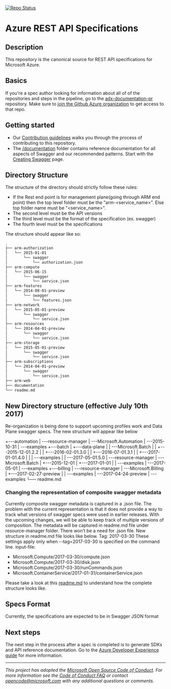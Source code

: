 [![Repo Status](http://img.shields.io/travis/Azure/azure-rest-api-specs/master.svg?style=flat-square&label=repo-status)](https://travis-ci.org/Azure/azure-rest-api-specs)

# Azure REST API Specifications

## Description

This repository is the canonical source for REST API specifications for Microsoft Azure.

## Basics
If you're a spec author looking for information about all of of the repositories and steps in the pipeline, go to the [adx-documentation-pr](https://github.com/Azure/adx-documentation-pr) repository. Make sure to [join the Github Azure organization](http://aka.ms/azuregithub) to get access to that repo.

## Getting started
- Our [Contribution guidelines](./.github/CONTRIBUTING.md) walks you through the process of contributing to this repository.
- The [/documentation](./documentation/) folder contains reference documentation for all aspects of Swagger and our recommended patterns. Start with the [Creating Swagger](./documentation/creating-swagger.md) page.

## Directory Structure

The structure of the directory should strictly follow these rules:
- If the Rest end point is for management plane(going through ARM end point) then the top level folder must be the "arm-<service_name>". Else top folder name must be "<service_name>".
- The second level must be the API versions
- The third level must be the format of the specification (ex. swagger)
- The fourth level must be the specifications

The structure should appear like so:
```bash
.
├── arm-authorization
│   └── 2015-01-01
│       └── swagger
│           └── authorization.json
├── arm-compute
│   └── 2015-06-15
│       └── swagger
│           └── service.json
├── arm-features
│   └── 2014-08-01-preview
│       └── swagger
│           └── features.json
├── arm-network
│   └── 2015-05-01-preview
│       └── swagger
│           └── service.json
├── arm-resources
│   └── 2014-04-01-preview
│       └── swagger
│           └── service.json
├── arm-storage
│   └── 2015-05-01-preview
│       └── swagger
│           └── service.json
├── arm-subscriptions
│   └── 2014-04-01-preview
│       └── swagger
│           └── service.json
├── arm-web
├── documentation
└── readme.md
```
## New Directory structure (effective July 10th 2017)

Re-organization is being done to support upcoming profiles work and Data Plane swagger specs. The new structure will appear like below
 
+---automation
|   \---resource-manager
|       \---Microsoft.Automation
|           \---2015-10-31
|               \---examples
+---batch
|   +---data-plane
|   |   \---Microsoft.Batch
|   |       +---2015-12-01.2.2
|   |       +---2016-02-01.3.0
|   |       +---2016-07-01.3.1
|   |       +---2017-01-01.4.0
|   |       |   \---examples
|   |       \---2017-05-01.5.0
|   \---resource-manager
|       \---Microsoft.Batch
|           +---2015-12-01
|           +---2017-01-01
|           |   \---examples
|           \---2017-05-01
|               \---examples
+---billing
|   \---resource-manager
|       \---Microsoft.Billing
|           +---2017-02-27-preview
|           |   \---examples
|           \---2017-04-24-preview
|               \---examples
└── readme.md
 
### Changing the representation of composite swagger metadata

Currently composite swagger metadata is captured in a .json file. The problem with the current representation is that it does not provide a way to track what versions of swagger specs were used in earlier releases. With the upcoming changes, we will be able to keep track of multiple versions of composition. The metadata will be captured in readme.md file under resource-manager folder. There won’t be a need for .json file. New structure in readme.md file looks like below. 
Tag: 2017-03-30
These settings apply only when --tag=2017-03-30 is specified on the command line.
input-file:
- Microsoft.Compute/2017-03-30/compute.json
- Microsoft.Compute/2017-03-30/disk.json
- Microsoft.Compute/2017-03-30/runCommands.json
- Microsoft.ContainerService/2017-01-31/containerService.json

Please take a look at this [readme.md](https://github.com/Azure/azure-rest-api-specs/tree/reorg/specification/compute/resource-manager) to understand how the complete structure looks like.


## Specs Format
Currently, the specifications are expected to be in Swagger JSON format

## Next steps
The next step in the process after a spec is completed is to generate SDKs and API reference documentation. Go to the [Azure Developer Experience guide](https://github.com/Azure/adx-documentation-pr) for more information.

---
_This project has adopted the [Microsoft Open Source Code of Conduct](https://opensource.microsoft.com/codeofconduct/). For more information see the [Code of Conduct FAQ](https://opensource.microsoft.com/codeofconduct/faq/) or contact [opencode@microsoft.com](mailto:opencode@microsoft.com) with any additional questions or comments._
